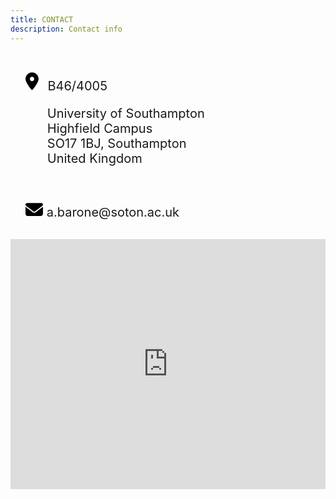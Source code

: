 ```yaml
---
title: CONTACT
description: Contact info
---
```


<br>
<div>
  <ul>
    <p1 style="position:center; font-size:15pt">
    <svg width="30px" height="30px" viewBox="0 0 550 500"><path d="M215.7 499.2C267 435 384 279.4 384 192C384 86 298 0 192 0S0 86 0 192c0 87.4 117 243 168.3 307.2c12.3 15.3 35.1 15.3 47.4 0zM192 256c-35.3 0-64-28.7-64-64s28.7-64 64-64s64 28.7 64 64s-28.7 64-64 64z"/></svg>
    B46/4005 <br>
    </p1>
    <p style="position:center; font-size:15pt; padding-left:35px">
    University of Southampton<br>
    Highfield Campus<br>
    SO17 1BJ, Southampton<br>
    United Kingdom
    </p>
  </ul>
<br>
<ul>
  <svg width="30px" height="30px" viewBox="0 0 550 380"><path d="M48 64C21.5 64 0 85.5 0 112c0 15.1 7.1 29.3 19.2 38.4L236.8 313.6c11.4 8.5 27 8.5 38.4 0L492.8 150.4c12.1-9.1 19.2-23.3 19.2-38.4c0-26.5-21.5-48-48-48H48zM0 176V384c0 35.3 28.7 64 64 64H448c35.3 0 64-28.7 64-64V176L294.4 339.2c-22.8 17.1-54 17.1-76.8 0L0 176z"/></svg>
    <span style="position:center; left:950px; font-size:15pt">
    a.barone@soton.ac.uk
    </span>
  </ul>
<br>


<iframe src="https://www.google.com/maps/embed?pb=!1m18!1m12!1m3!1d5028.815709593261!2d-1.4086532592773733!3d50.93466993120611!2m3!1f0!2f0!3f0!3m2!1i1024!2i768!4f13.1!3m3!1m2!1s0x487473f67ba7c0a1%3A0x443f873202080149!2sPhysics%20(46)!5e0!3m2!1sen!2suk!4v1669463513067!5m2!1sen!2suk" width="100%" height="400"
style="border:0;" allowfullscreen="true" loading="lazy" id="map"></iframe>

<script type="text/javascript">

function initialize() {

  var map = new google.maps.Map(document.getElementById("map"), mapOptions);

  // Resize stuff...
  google.maps.event.addDomListener(window, "resize", function() {
    var center = map.getCenter();
    google.maps.event.trigger(map, "resize");
    map.setCenter(center); 
  });

}
</script>